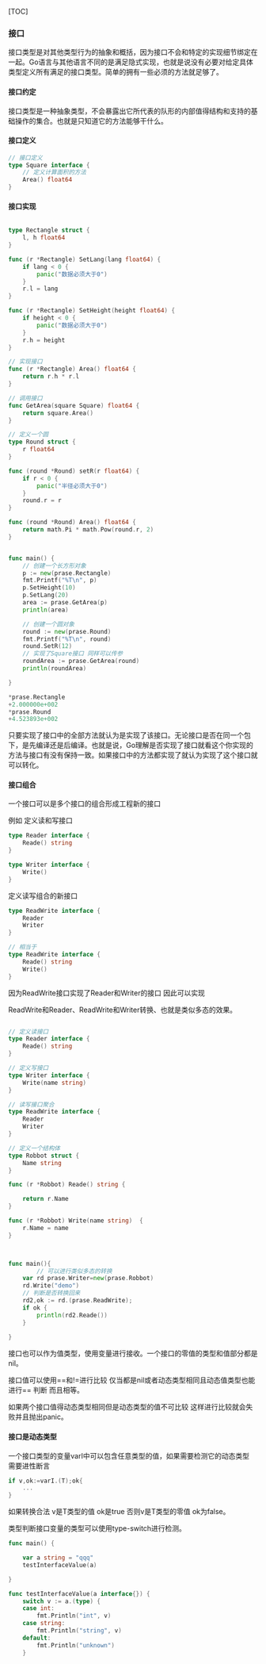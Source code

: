 [TOC]

### 接口

接口类型是对其他类型行为的抽象和概括，因为接口不会和特定的实现细节绑定在一起。Go语言与其他语言不同的是满足隐式实现，也就是说没有必要对给定具体类型定义所有满足的接口类型。简单的拥有一些必须的方法就足够了。

#### 接口约定

接口类型是一种抽象类型，不会暴露出它所代表的队形的内部值得结构和支持的基础操作的集合。也就是只知道它的方法能够干什么。

#### 接口定义

```go
// 接口定义
type Square interface {
	// 定义计算面积的方法
	Area() float64
}
```

#### 接口实现

```go

type Rectangle struct {
	l, h float64
}

func (r *Rectangle) SetLang(lang float64) {
	if lang < 0 {
		panic("数据必须大于0")
	}
	r.l = lang
}

func (r *Rectangle) SetHeight(height float64) {
	if height < 0 {
		panic("数据必须大于0")
	}
	r.h = height
}

// 实现接口
func (r *Rectangle) Area() float64 {
	return r.h * r.l
}

// 调用接口
func GetArea(square Square) float64 {
	return square.Area()
}

// 定义一个圆
type Round struct {
	r float64
}

func (round *Round) setR(r float64) {
	if r < 0 {
		panic("半径必须大于0")
	}
	round.r = r
}

func (round *Round) Area() float64 {
	return math.Pi * math.Pow(round.r, 2)
}

```



```go

func main() {
	// 创建一个长方形对象
	p := new(prase.Rectangle)
	fmt.Printf("%T\n", p)
	p.SetHeight(10)
	p.SetLang(20)
	area := prase.GetArea(p)
	println(area)

	// 创建一个圆对象
	round := new(prase.Round)
	fmt.Printf("%T\n", round)
	round.SetR(12)
	// 实现了Square接口 同样可以传参
	roundArea := prase.GetArea(round)
	println(roundArea)

}
```

```go
*prase.Rectangle
+2.000000e+002
*prase.Round
+4.523893e+002
```

只要实现了接口中的全部方法就认为是实现了该接口。无论接口是否在同一个包下，是先编译还是后编译。也就是说，Go理解是否实现了接口就看这个你实现的方法与接口有没有保持一致。如果接口中的方法都实现了就认为实现了这个接口就可以转化。

#### 接口组合

一个接口可以是多个接口的组合形成工程新的接口

例如 定义读和写接口

```go
type Reader interface {
	Reade() string
}

type Writer interface {
	Write()
}
```

定义读写组合的新接口

````go
type ReadWrite interface {
	Reader
	Writer
}

// 相当于
type ReadWrite interface {
	Reade() string
	Write()
}
````

因为ReadWrite接口实现了Reader和Writer的接口 因此可以实现

ReadWrite和Reader、ReadWrite和Writer转换、也就是类似多态的效果。

```go

// 定义读接口
type Reader interface {
	Reade() string
}

// 定义写接口
type Writer interface {
	Write(name string)
}

// 读写接口聚合
type ReadWrite interface {
	Reader
	Writer
}

// 定义一个结构体
type Robbot struct {
	Name string
}

func (r *Robbot) Reade() string {

	return r.Name
}

func (r *Robbot) Write(name string)  {
	r.Name = name
}



func main(){
    	// 可以进行类似多态的转换
	var rd prase.Writer=new(prase.Robbot)
	rd.Write("demo")
	// 判断是否转换回来
	rd2,ok := rd.(prase.ReadWrite);
	if ok {
		println(rd2.Reade())
	}
    
}
```

接口也可以作为值类型，使用变量进行接收。一个接口的零值的类型和值部分都是nil。

接口值可以使用==和!=进行比较 仅当都是nil或者动态类型相同且动态值类型也能进行\== 判断 而且相等。

如果两个接口值得动态类型相同但是动态类型的值不可比较  这样进行比较就会失败并且抛出panic。

#### 接口是动态类型

一个接口类型的变量varI中可以包含任意类型的值，如果需要检测它的动态类型 需要进性断言

```go
if v,ok:=varI.(T);ok{
    ...
}
```

如果转换合法 v是T类型的值 ok是true  否则v是T类型的零值 ok为false。

类型判断接口变量的类型可以使用type-switch进行检测。

```go
func main() {

	var a string = "qqq"
	testInterfaceValue(a)

}

func testInterfaceValue(a interface{}) {
	switch v := a.(type) {
	case int:
		fmt.Println("int", v)
	case string:
		fmt.Println("string", v)
	default:
		fmt.Println("unknown")
	}

```



